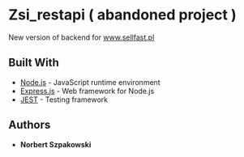 # Zsi_restapi ( abandoned project )

New version of backend for www.sellfast.pl

## Built With

* [Node.js](https://nodejs.org/en/docs/) - JavaScript runtime environment 
* [Express.js](https://expressjs.com/en/api.html) - Web framework for Node.js
* [JEST](https://jestjs.io/docs/en/getting-started) - Testing framework


## Authors

* **Norbert Szpakowski**
